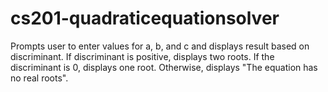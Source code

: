 # cs201-quadraticequationsolver
Prompts user to enter values for a, b, and c and displays result based on discriminant. If discriminant is positive, displays two roots.  If the discriminant is 0, displays one root. Otherwise, displays "The equation has no real roots".

